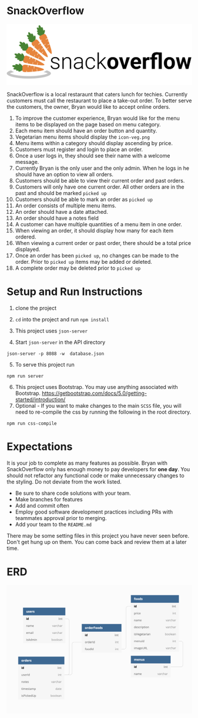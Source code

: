 # SnackOverflow

![](assets/images/snackoverflow.svg)

SnackOverflow is a local restaraunt that caters lunch for techies. Currently customers must call the restaurant to place a take-out order. To better serve the customers, the owner, Bryan would like to accept online orders. 

1. To improve the customer experience, Bryan would like for the menu items to be displayed on the page based on menu category.
1. Each menu item should have an order button and quantity.
1. Vegetarian menu items should display the `icon-veg.png`
1. Menu items within a category should display ascending by price.
1. Customers must register and login to place an order. 
1. Once a user logs in, they should see their name with a welcome message.
1. Currently Bryan is the only user and the only admin. When he logs in he should have an option to view all orders.
1. Customers should be able to view their current order and past orders.
1. Customers will only have one current order. All other orders are in the past and should be marked `picked up`
1. Customers should be able to mark an order as `picked up`
1. An order consists of multiple menu items.
1. An order should have a date attached.
1. An order should have a notes field
1. A customer can have multiple quantities of a menu item in one order.
1. When viewing an order, it should display how many for each item ordered. 
1. When viewing a current order or past order, there should be a total price displayed. 
1. Once an order has been `picked up`, no changes can be made to the order. Prior to `picked up` items may be added or deleted.
1. A complete order may be deleted prior to `picked up`


# Setup and Run Instructions
1. clone the project
1. `cd` into the project and run `npm install`



1. This project uses `json-server`
1. Start `json-server` in the API directory

```
json-server -p 8088 -w  database.json
```


5. To serve this project run
```
npm run server
```

6. This project uses Bootstrap. You may use anything associated with Bootstrap. https://getbootstrap.com/docs/5.0/getting-started/introduction/
7. Optional - If you want to make changes to the main `SCSS` file, you will need to re-compile the css by running the following in the root directory.
```
npm run css-compile
```

# Expectations
It is your job to complete as many features as possible. Bryan with SnackOverflow only has enough money to pay developers for **one day**. You should not refactor any functional code or make unnecessary changes to the styling. Do not deviate from the work listed.

* Be sure to share code solutions with your team. 
* Make branches for features
* Add and commit often
* Employ good software development practices including PRs with teammates approval prior to merging.
* Add your team to the `README.md`

There may be some setting files in this project you have never seen before. Don't get hung up on them. You can come back and review them at a later time.

# ERD
![](assets/images/ERD-SnackOverflow.png)
